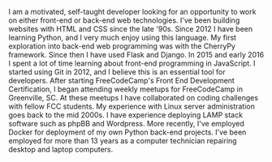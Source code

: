 I am a motivated, self-taught developer looking for an opportunity to work on
either front-end or back-end web technologies. I've been building websites with
HTML and CSS since the late '90s. Since 2012 I have been learning Python, and I
very much enjoy using this language. My first exploration into back-end web
programming was with the CherryPy framework. Since then I have used Flask and
Django. In 2015 and early 2016 I spent a lot of time learning about front-end
programming in JavaScript. I started using Git in 2012, and I believe this is an
essential tool for developers. After starting FreeCodeCamp's Front End
Development Certification, I began attending weekly meetups for FreeCodeCamp in
Greenville, SC. At these meetups I have collaborated on coding challenges with
fellow FCC students. My experience with Linux server administration goes back to
the mid 2000s. I have experience deploying LAMP stack software such as phpBB and
Wordpress. More recently, I've employed Docker for deployment of my own Python
back-end projects. I've been employed for more than 13 years as a computer
technician repairing desktop and laptop computers.

